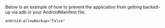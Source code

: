 
Below is an example of how to prevent the application from getting backed-up via adb in your AndroidManifest file:

    android:allowBackup="false"

